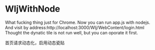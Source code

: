 # WljWithNode
What fucking thing just for Chrome.
Now you can run app.js with nodejs.
And visit by address:http://localhost:3000/Wlj/WebContent/login.html
Thought the dynatic tile is not run well, but you can oporate it first.

首页请求动态化，启用动态瓷贴
